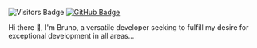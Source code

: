 ![Visitors Badge](https://komarev.com/ghpvc/?username=404-Chacal&label=Visitors&style=for-the-badge&color=6cb288)
[![GitHub Badge](https://img.shields.io/github/followers/404-Chacal?label=follow&style=for-the-badge&color=6cb288)](https://github.com/404-Chacal)

Hi there 👋, I'm Bruno, a versatile developer
seeking to fulfill my desire for exceptional development in all areas...
